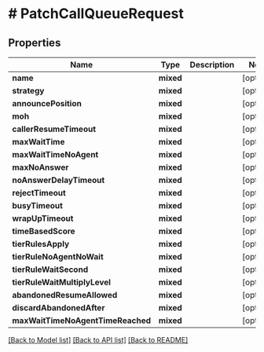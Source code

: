 # # PatchCallQueueRequest

## Properties

Name | Type | Description | Notes
------------ | ------------- | ------------- | -------------
**name** | **mixed** |  | [optional]
**strategy** | **mixed** |  | [optional]
**announcePosition** | **mixed** |  | [optional]
**moh** | **mixed** |  | [optional]
**callerResumeTimeout** | **mixed** |  | [optional]
**maxWaitTime** | **mixed** |  | [optional]
**maxWaitTimeNoAgent** | **mixed** |  | [optional]
**maxNoAnswer** | **mixed** |  | [optional]
**noAnswerDelayTimeout** | **mixed** |  | [optional]
**rejectTimeout** | **mixed** |  | [optional]
**busyTimeout** | **mixed** |  | [optional]
**wrapUpTimeout** | **mixed** |  | [optional]
**timeBasedScore** | **mixed** |  | [optional]
**tierRulesApply** | **mixed** |  | [optional]
**tierRuleNoAgentNoWait** | **mixed** |  | [optional]
**tierRuleWaitSecond** | **mixed** |  | [optional]
**tierRuleWaitMultiplyLevel** | **mixed** |  | [optional]
**abandonedResumeAllowed** | **mixed** |  | [optional]
**discardAbandonedAfter** | **mixed** |  | [optional]
**maxWaitTimeNoAgentTimeReached** | **mixed** |  | [optional]

[[Back to Model list]](../../README.md#models) [[Back to API list]](../../README.md#endpoints) [[Back to README]](../../README.md)
